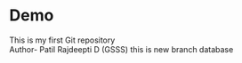 # Demo
This is my first Git repository
<br>
Author- Patil Rajdeepti D (GSSS)
this is new branch database